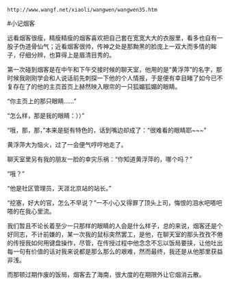 `http://www.wangf.net/xiaoli/wangwen/wangwen35.htm`

#小记烟客

远看烟客很瘦，精瘦精瘦的烟客喜欢把自己套在宽宽大大的衣服里，看多也自有一股子伪道骨仙气；近看烟客很帅，传神之处是那黝黑的脸庞上一双大而多情的眸子，仔细分辨，也算得上是眉清目秀的。

第一次碰到烟客是在中午和下午交接时候的聊天室，他用的是“黄浮萍”的名字，那时候我刚刚学会和人说话前先刺探一下他的个人情报，于是便有幸目睹了如今已不复存在了的他的主页首页上赫然映入眼帘的一只狐媚狐媚的眼睛。

 “你主页上的那只眼睛……”

 “怎么样，那是我的眼睛：））”

 “哦，那，那，”本来是挺有特色的，话到嘴边却成了：“很难看的眼睛耶~~~”

黄浮萍大为恼火，过了一会便气哼哼地走了。

聊天室里另有我的朋友一脸的幸灾乐祸：“你知道黄浮萍的，哪个吗？”

 “哦？”

 “他是社区管理员，天涯北京站的站长。”

 “挖塞，好大的官，怎么不早说？”一不小心又得罪了顶头上司，悔恨的泪水吧嗒吧嗒的在我心里流。

我们暂且不论长着至少一只那样的眼睛的人会是什么样子，总的来说，烟客还是个好同志，不计前嫌的，某一次我的鼠标突然罢工，是他，在聊天室的那头孜孜不倦的传授我如何用键盘操作，尽管，在传授过程中他念念不忘以饭局要挟，让他吐出每一句有价值的话对我来说都是那么那么的艰难，然而最终，我还是从他那里获益非浅。

而那顿过期作废的饭局，烟客去了海南，很大度的在期限外让它烟消云散。